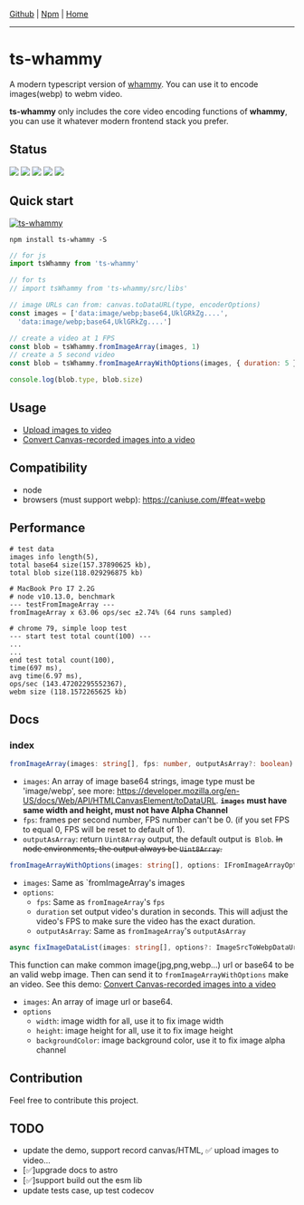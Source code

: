 [Github](https://github.com/Akimyou/ts-whammy) | [Npm](https://www.npmjs.com/package/ts-whammy) | [Home](https://akimyou.github.io/ts-whammy/)

---

# ts-whammy

A modern typescript version of [whammy](https://github.com/antimatter15/whammy). You can use it to encode images(webp) to webm video.

**ts-whammy** only includes the core video encoding functions of **whammy**, you can use it whatever modern frontend stack you prefer.

## Status
[![](https://img.shields.io/npm/v/ts-whammy)](https://www.npmjs.com/package/ts-whammy)
[![](https://img.shields.io/npm/dm/ts-whammy.svg)](https://npmcharts.com/compare/ts-whammy?minimal=true)
[![](https://github.com/akimyou/ts-whammy/actions/workflows/main.yml/badge.svg)](https://github.com/Akimyou/ts-whammy/actions)
[![](https://codecov.io/gh/Akimyou/ts-whammy/branch/master/graph/badge.svg)](https://codecov.io/gh/Akimyou/ts-whammy)
[![](https://img.shields.io/npm/l/ts-whammy)](https://www.npmjs.com/package/ts-whammy)

## Quick start

[![ts-whammy](https://nodei.co/npm/ts-whammy.png)](https://www.npmjs.com/package/ts-whammy)

```shell
npm install ts-whammy -S
```

```js
// for js
import tsWhammy from 'ts-whammy'

// for ts
// import tsWhammy from 'ts-whammy/src/libs'

// image URLs can from: canvas.toDataURL(type, encoderOptions)
const images = ['data:image/webp;base64,UklGRkZg....',
  'data:image/webp;base64,UklGRkZg....']

// create a video at 1 FPS
const blob = tsWhammy.fromImageArray(images, 1)
// create a 5 second video
const blob = tsWhammy.fromImageArrayWithOptions(images, { duration: 5 })

console.log(blob.type, blob.size)
```

## Usage

- [Upload images to video](https://akimyou.github.io/ts-whammy/demo1)
- [Convert Canvas-recorded images into a video](https://akimyou.github.io/ts-whammy/demo2)

## Compatibility

- node
- browsers (must support webp): https://caniuse.com/#feat=webp

## Performance

```shell
# test data
images info length(5),
total base64 size(157.37890625 kb),
total blob size(118.029296875 kb)

# MacBook Pro I7 2.2G
# node v10.13.0, benchmark
--- testFromImageArray ---
fromImageArray x 63.06 ops/sec ±2.74% (64 runs sampled)

# chrome 79, simple loop test
--- start test total count(100) ---
...
...
end test total count(100),
time(697 ms),
avg time(6.97 ms),
ops/sec (143.47202295552367),
webm size (118.1572265625 kb)
```

## Docs

### index

```ts
fromImageArray(images: string[], fps: number, outputAsArray?: boolean): Blob | Uint8Array
```

- `images`: An array of image base64 strings, image type must be 'image/webp', see more: https://developer.mozilla.org/en-US/docs/Web/API/HTMLCanvasElement/toDataURL. **`images` must have same width and height, must not have Alpha Channel**
- `fps`: frames per second number, FPS number can't be 0. (if you set FPS to equal 0, FPS will be reset to default of 1).
- `outputAsArray`: return `Uint8Array` output, the default output is` Blob`. <del>In node environments, the output always be `Uint8Array`.</del>

```ts
fromImageArrayWithOptions(images: string[], options: IFromImageArrayOptions = {}): Blob | Uint8Array
```

- `images`: Same as `fromImageArray's images
- `options`:
  - `fps`: Same as `fromImageArray`'s `fps`
  - `duration` set output video's duration in seconds. This will adjust the video's FPS to make sure the video has the exact duration.
  - `outputAsArray`: Same as `fromImageArray`'s `outputAsArray`

```ts
async fixImageDataList(images: string[], options?: ImageSrcToWebpDataUrlOptions): Promise<string[]>
```
This function can make common image(jpg,png,webp...) url or base64 to be an valid webp image. Then can send it to `fromImageArrayWithOptions` make an video.
See this demo: [Convert Canvas-recorded images into a video](https://akimyou.github.io/ts-whammy/demo2)

- `images`: An array of image url or base64.
- `options`
  - `width`: image width for all, use it to fix image width
  - `height`: image height for all, use it to fix image height
  - `backgroundColor`: image background color, use it to fix image alpha channel

## Contribution

Feel free to contribute this project.

## TODO

- update the demo, support record canvas/HTML, ✅ upload images to video...
- [✅]upgrade docs to astro
- [✅]support build out the esm lib
- update tests case, up test codecov
